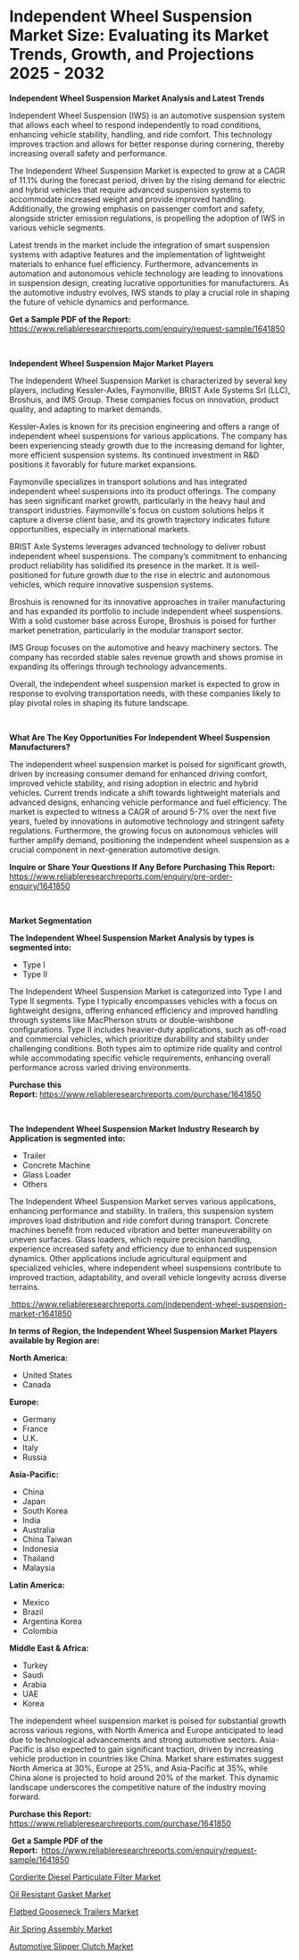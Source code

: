 <p><h1>Independent Wheel Suspension Market Size: Evaluating its Market Trends, Growth, and Projections 2025 - 2032</h1></p><p><strong>Independent Wheel Suspension Market Analysis and Latest Trends</strong></p>
<p><p>Independent Wheel Suspension (IWS) is an automotive suspension system that allows each wheel to respond independently to road conditions, enhancing vehicle stability, handling, and ride comfort. This technology improves traction and allows for better response during cornering, thereby increasing overall safety and performance. </p><p>The Independent Wheel Suspension Market is expected to grow at a CAGR of 11.1% during the forecast period, driven by the rising demand for electric and hybrid vehicles that require advanced suspension systems to accommodate increased weight and provide improved handling. Additionally, the growing emphasis on passenger comfort and safety, alongside stricter emission regulations, is propelling the adoption of IWS in various vehicle segments. </p><p>Latest trends in the market include the integration of smart suspension systems with adaptive features and the implementation of lightweight materials to enhance fuel efficiency. Furthermore, advancements in automation and autonomous vehicle technology are leading to innovations in suspension design, creating lucrative opportunities for manufacturers. As the automotive industry evolves, IWS stands to play a crucial role in shaping the future of vehicle dynamics and performance.</p></p>
<p><strong>Get a Sample PDF of the Report:&nbsp;</strong> <a href="https://www.reliableresearchreports.com/enquiry/request-sample/1641850?utm_campaign=116&utm_medium=2&utm_source=Github&utm_content=ia&utm_term=30032025&utm_id=independent-wheel-suspension">https://www.reliableresearchreports.com/enquiry/request-sample/1641850</a></p>
<p>&nbsp;</p>
<p><strong>Independent Wheel Suspension Major Market Players</strong></p>
<p><p>The Independent Wheel Suspension Market is characterized by several key players, including Kessler-Axles, Faymonville, BRIST Axle Systems Srl (LLC), Broshuis, and IMS Group. These companies focus on innovation, product quality, and adapting to market demands.</p><p>Kessler-Axles is known for its precision engineering and offers a range of independent wheel suspensions for various applications. The company has been experiencing steady growth due to the increasing demand for lighter, more efficient suspension systems. Its continued investment in R&D positions it favorably for future market expansions.</p><p>Faymonville specializes in transport solutions and has integrated independent wheel suspensions into its product offerings. The company has seen significant market growth, particularly in the heavy haul and transport industries. Faymonville's focus on custom solutions helps it capture a diverse client base, and its growth trajectory indicates future opportunities, especially in international markets.</p><p>BRIST Axle Systems leverages advanced technology to deliver robust independent wheel suspensions. The company’s commitment to enhancing product reliability has solidified its presence in the market. It is well-positioned for future growth due to the rise in electric and autonomous vehicles, which require innovative suspension systems.</p><p>Broshuis is renowned for its innovative approaches in trailer manufacturing and has expanded its portfolio to include independent wheel suspensions. With a solid customer base across Europe, Broshuis is poised for further market penetration, particularly in the modular transport sector.</p><p>IMS Group focuses on the automotive and heavy machinery sectors. The company has recorded stable sales revenue growth and shows promise in expanding its offerings through technology advancements.</p><p>Overall, the independent wheel suspension market is expected to grow in response to evolving transportation needs, with these companies likely to play pivotal roles in shaping its future landscape.</p></p>
<p>&nbsp;</p>
<p><strong>What Are The Key Opportunities For Independent Wheel Suspension Manufacturers?</strong></p>
<p><p>The independent wheel suspension market is poised for significant growth, driven by increasing consumer demand for enhanced driving comfort, improved vehicle stability, and rising adoption in electric and hybrid vehicles. Current trends indicate a shift towards lightweight materials and advanced designs, enhancing vehicle performance and fuel efficiency. The market is expected to witness a CAGR of around 5-7% over the next five years, fueled by innovations in automotive technology and stringent safety regulations. Furthermore, the growing focus on autonomous vehicles will further amplify demand, positioning the independent wheel suspension as a crucial component in next-generation automotive design.</p></p>
<p><strong>Inquire or Share Your Questions If Any Before Purchasing This Report:</strong> <a href="https://www.reliableresearchreports.com/enquiry/pre-order-enquiry/1641850?utm_campaign=116&utm_medium=2&utm_source=Github&utm_content=ia&utm_term=30032025&utm_id=independent-wheel-suspension">https://www.reliableresearchreports.com/enquiry/pre-order-enquiry/1641850</a></p>
<p>&nbsp;</p>
<p><strong>Market Segmentation</strong></p>
<p><strong>The Independent Wheel Suspension Market Analysis by types is segmented into:</strong></p>
<p><ul><li>Type I</li><li>Type II</li></ul></p>
<p><p>The Independent Wheel Suspension Market is categorized into Type I and Type II segments. Type I typically encompasses vehicles with a focus on lightweight designs, offering enhanced efficiency and improved handling through systems like MacPherson struts or double-wishbone configurations. Type II includes heavier-duty applications, such as off-road and commercial vehicles, which prioritize durability and stability under challenging conditions. Both types aim to optimize ride quality and control while accommodating specific vehicle requirements, enhancing overall performance across varied driving environments.</p></p>
<p><strong>Purchase this Report:&nbsp;</strong><a href="https://www.reliableresearchreports.com/purchase/1641850?utm_campaign=116&utm_medium=2&utm_source=Github&utm_content=ia&utm_term=30032025&utm_id=independent-wheel-suspension">https://www.reliableresearchreports.com/purchase/1641850</a></p>
<p>&nbsp;</p>
<p><strong>The Independent Wheel Suspension Market Industry Research by Application is segmented into:</strong></p>
<p><ul><li>Trailer</li><li>Concrete Machine</li><li>Glass Loader</li><li>Others</li></ul></p>
<p><p>The Independent Wheel Suspension Market serves various applications, enhancing performance and stability. In trailers, this suspension system improves load distribution and ride comfort during transport. Concrete machines benefit from reduced vibration and better maneuverability on uneven surfaces. Glass loaders, which require precision handling, experience increased safety and efficiency due to enhanced suspension dynamics. Other applications include agricultural equipment and specialized vehicles, where independent wheel suspensions contribute to improved traction, adaptability, and overall vehicle longevity across diverse terrains.</p></p>
<p><a href="https://www.reliableresearchreports.com/independent-wheel-suspension-market-r1641850?utm_campaign=116&utm_medium=2&utm_source=Github&utm_content=ia&utm_term=30032025&utm_id=independent-wheel-suspension">&nbsp;https://www.reliableresearchreports.com/independent-wheel-suspension-market-r1641850</a></p>
<p><strong>In terms of Region, the Independent Wheel Suspension Market Players available by Region are:</strong></p>
<p>
    <p> <strong> North America: </strong>
        <ul>
            <li>United States</li>
            <li>Canada</li>
        </ul>
        </p> 
    <p> <strong> Europe: </strong>
        <ul>
            <li>Germany</li>
            <li>France</li>
            <li>U.K.</li>
            <li>Italy</li>
            <li>Russia</li>
        </ul>
        </p> 
    <p> <strong> Asia-Pacific: </strong>
        <ul>
            <li>China</li>
            <li>Japan</li>
            <li>South Korea</li>
            <li>India</li>
            <li>Australia</li>
            <li>China Taiwan</li>
            <li>Indonesia</li>
            <li>Thailand</li>
            <li>Malaysia</li>
        </ul>
        </p> 
    <p> <strong> Latin America: </strong>
        <ul>
            <li>Mexico</li>
            <li>Brazil</li>
            <li>Argentina Korea</li>
            <li>Colombia</li>
        </ul>
        </p> 
    <p> <strong> Middle East & Africa: </strong>
        <ul>
            <li>Turkey</li>
            <li>Saudi</li>
            <li>Arabia</li>
            <li>UAE</li>
            <li>Korea</li>
        </ul>
    </p>
    </p>
<p><p>The independent wheel suspension market is poised for substantial growth across various regions, with North America and Europe anticipated to lead due to technological advancements and strong automotive sectors. Asia-Pacific is also expected to gain significant traction, driven by increasing vehicle production in countries like China. Market share estimates suggest North America at 30%, Europe at 25%, and Asia-Pacific at 35%, while China alone is projected to hold around 20% of the market. This dynamic landscape underscores the competitive nature of the industry moving forward.</p></p>
<p><strong>Purchase this Report: </strong><a href="https://www.reliableresearchreports.com/purchase/1641850?utm_campaign=116&utm_medium=2&utm_source=Github&utm_content=ia&utm_term=30032025&utm_id=independent-wheel-suspension">https://www.reliableresearchreports.com/purchase/1641850</a></p>
<p>&nbsp;<strong>Get a Sample PDF of the Report:&nbsp;&nbsp;</strong><a href="https://www.reliableresearchreports.com/enquiry/request-sample/1641850?utm_campaign=116&utm_medium=2&utm_source=Github&utm_content=ia&utm_term=30032025&utm_id=independent-wheel-suspension">https://www.reliableresearchreports.com/enquiry/request-sample/1641850</a></p>
<p><strong></strong></p>
<p><p><a href="https://github.com/fendtdjunawo/Market-Research-Report-List-1/blob/main/cordierite-diesel-particulate-filter-market.md?utm_campaign=116&utm_medium=2&utm_source=Github&utm_content=ia&utm_term=30032025&utm_id=independent-wheel-suspension">Cordierite Diesel Particulate Filter Market</a></p><p><a href="https://github.com/raaschadonle/Market-Research-Report-List-1/blob/main/oil-resistant-gasket-market.md?utm_campaign=116&utm_medium=2&utm_source=Github&utm_content=ia&utm_term=30032025&utm_id=independent-wheel-suspension">Oil Resistant Gasket Market</a></p><p><a href="https://github.com/danzopachllq/Market-Research-Report-List-1/blob/main/flatbed-gooseneck-trailers-market.md?utm_campaign=116&utm_medium=2&utm_source=Github&utm_content=ia&utm_term=30032025&utm_id=independent-wheel-suspension">Flatbed Gooseneck Trailers Market</a></p><p><a href="https://github.com/palenjeppecd/Market-Research-Report-List-1/blob/main/air-spring-assembly-market.md?utm_campaign=116&utm_medium=2&utm_source=Github&utm_content=ia&utm_term=30032025&utm_id=independent-wheel-suspension">Air Spring Assembly Market</a></p><p><a href="https://github.com/hadshpinay/Market-Research-Report-List-1/blob/main/automotive-slipper-clutch-market.md?utm_campaign=116&utm_medium=2&utm_source=Github&utm_content=ia&utm_term=30032025&utm_id=independent-wheel-suspension">Automotive Slipper Clutch Market</a></p></p>